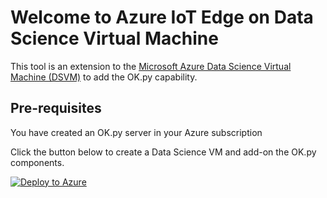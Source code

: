 # Welcome to Azure IoT Edge on Data Science Virtual Machine

This tool is an extension to the [Microsoft Azure Data Science Virtual Machine (DSVM)](http://aka.ms/dsvm) to add the OK.py capability. 


## Pre-requisites
You have created an OK.py server in your Azure subscription

Click the button below to create a Data Science VM and add-on the OK.py components.

[![Deploy to Azure](https://azuredeploy.net/deploybutton.png)](https://azuredeploy.net/)
